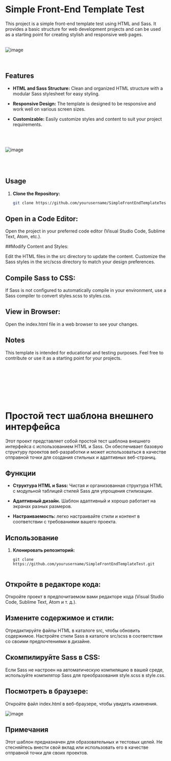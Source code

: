 
# Simple Front-End Template Test

This project is a simple front-end template test using HTML and Sass. It provides a basic structure for web development projects and can be used as a starting point for creating stylish and responsive web pages.
<br><br>

![image](https://github.com/SouthKartman/Test-Quiz-App/assets/93534577/4f0e6241-443b-483c-9af9-d4cc2c14c6a8)

<br>



## Features

- **HTML and Sass Structure:** Clean and organized HTML structure with a modular Sass stylesheet for easy styling.

- **Responsive Design:** The template is designed to be responsive and work well on various screen sizes.

- **Customizable:** Easily customize styles and content to suit your project requirements.
<br>
<br>

![image](https://github.com/SouthKartman/Test-Quiz-App/assets/93534577/f41fa33a-e07f-4f3a-bba4-6f58f1d10cd7)

<br>
<br>




## Usage

1. **Clone the Repository:**
   ```bash
   git clone https://github.com/yourusername/SimpleFrontEndTemplateTest.git


## Open in a Code Editor:

Open the project in your preferred code editor (Visual Studio Code, Sublime Text, Atom, etc.).

##Modify Content and Styles:

Edit the HTML files in the src directory to update the content.
Customize the Sass styles in the src/scss directory to match your design preferences.

## Compile Sass to CSS:

If Sass is not configured to automatically compile in your environment, use a Sass compiler to convert styles.scss to styles.css.

## View in Browser:

Open the index.html file in a web browser to see your changes.


## Notes
This template is intended for educational and testing purposes.
Feel free to contribute or use it as a starting point for your projects.

<br><br><br><br><br><br>

# Простой тест шаблона внешнего интерфейса

Этот проект представляет собой простой тест шаблона внешнего интерфейса с использованием HTML и Sass. Он обеспечивает базовую структуру проектов веб-разработки и может использоваться в качестве отправной точки для создания стильных и адаптивных веб-страниц.

## Функции

- **Структура HTML и Sass:** Чистая и организованная структура HTML с модульной таблицей стилей Sass для упрощения стилизации.

- **Адаптивный дизайн.** Шаблон адаптивный и хорошо работает на экранах разных размеров.

- **Настраиваемость:** легко настраивайте стили и контент в соответствии с требованиями вашего проекта.

## Использование

1. **Клонировать репозиторий:**
    ``` баш
    git clone https://github.com/yourusername/SimpleFrontEndTemplateTest.git


## Откройте в редакторе кода:

Откройте проект в предпочитаемом вами редакторе кода (Visual Studio Code, Sublime Text, Atom и т. д.).

## Измените содержимое и стили:

Отредактируйте файлы HTML в каталоге src, чтобы обновить содержимое.
Настройте стили Sass в каталоге src/scss в соответствии со своими предпочтениями в дизайне.

## Скомпилируйте Sass в CSS:

Если Sass не настроен на автоматическую компиляцию в вашей среде, используйте компилятор Sass для преобразования style.scss в style.css.



## Посмотреть в браузере:

Откройте файл index.html в веб-браузере, чтобы увидеть изменения.

![image](https://github.com/SouthKartman/Test-Quiz-App/assets/93534577/249e0564-1034-4c1b-9249-a7d78ff01b14)



## Примечания
Этот шаблон предназначен для образовательных и тестовых целей.
Не стесняйтесь внести свой вклад или использовать его в качестве отправной точки для своих проектов.

